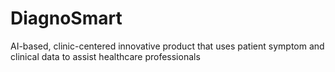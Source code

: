 # DiagnoSmart
AI-based, clinic-centered innovative product that uses patient symptom and clinical data to assist healthcare professionals 
